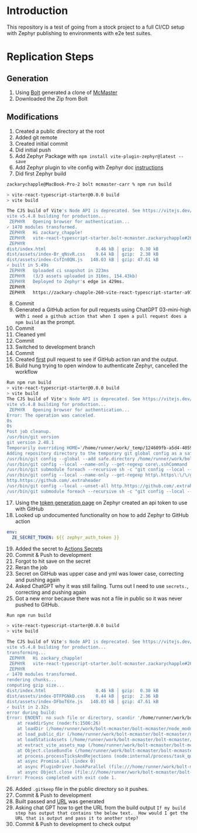 # Introduction
This repository is a test of going from a stock project to a full CI/CD setup with Zephyr publishing to environments with e2e test suites.

# Replication Steps
## Generation
1. Using [Bolt](https://bolt.new/) generated a clone of [McMaster](https://www.mcmaster.com/)
2. Downloaded the Zip from Bolt

## Modifications
1. Created a public directory at the root
2. Added git remote
3. Created initial commit
4. Did initial push 
5. Add Zephyr Package with `npm install vite-plugin-zephyr@latest --save`
6. Add Zephyr plugin to vite config with Zephyr doc [instructions](https://docs.zephyr-cloud.io/recipes/react-vite) 
7. Did first Zephyr build
```bash
zackarychapple@MacBook-Pro-2 bolt mcmaster-carr % npm run build

> vite-react-typescript-starter@0.0.0 build
> vite build

The CJS build of Vite's Node API is deprecated. See https://vitejs.dev/guide/troubleshooting.html#vite-cjs-node-api-deprecated for more details.
vite v5.4.8 building for production...
 ZEPHYR   Opening browser for authentication...
✓ 1470 modules transformed.
 ZEPHYR   Hi zackary_chapple!
 ZEPHYR   vite-react-typescript-starter.bolt-mcmaster.zackarychapple#260
 ZEPHYR   
dist/index.html                   0.46 kB │ gzip:  0.30 kB
dist/assets/index-Br_qNsvR.css    9.64 kB │ gzip:  2.38 kB
dist/assets/index-CsfIn8QN.js   148.03 kB │ gzip: 47.61 kB
✓ built in 5.49s
 ZEPHYR   Uploaded ci snapshot in 223ms
 ZEPHYR   (3/3 assets uploaded in 316ms, 154.43kb)
 ZEPHYR   Deployed to Zephyr's edge in 429ms.
 ZEPHYR   
 ZEPHYR   https://zackary-chapple-260-vite-react-typescript-starter-a974ca86e-ze.zephyrcloud.app
```
8. Commit
9. Generated a GitHub action for pull requests using ChatGPT 03-mini-high with `i need a github action that when I open a pull request does a npm build` as the prompt.
10. Commit 
11. Cleaned yml
12. Commit
13. Switched to development branch
14. Commit
15. Created [first](https://github.com/zackarychapple/bolt-mcmaster/pull/1) pull request to see if GitHub action ran and the output.
16. Build hung trying to open window to authenticate Zephyr, cancelled the workflow
```bash
Run npm run build
> vite-react-typescript-starter@0.0.0 build
> vite build
The CJS build of Vite's Node API is deprecated. See https://vitejs.dev/guide/troubleshooting.html#vite-cjs-node-api-deprecated for more details.
vite v5.4.8 building for production...
 ZEPHYR   Opening browser for authentication...
Error: The operation was canceled.
0s
0s
Post job cleanup.
/usr/bin/git version
git version 2.48.1
Temporarily overriding HOME='/home/runner/work/_temp/124609fb-a5d4-4059-8179-1d6856436952' before making global git config changes
Adding repository directory to the temporary git global config as a safe directory
/usr/bin/git config --global --add safe.directory /home/runner/work/bolt-mcmaster/bolt-mcmaster
/usr/bin/git config --local --name-only --get-regexp core\.sshCommand
/usr/bin/git submodule foreach --recursive sh -c "git config --local --name-only --get-regexp 'core\.sshCommand' && git config --local --unset-all 'core.sshCommand' || :"
/usr/bin/git config --local --name-only --get-regexp http\.https\:\/\/github\.com\/\.extraheader
http.https://github.com/.extraheader
/usr/bin/git config --local --unset-all http.https://github.com/.extraheader
/usr/bin/git submodule foreach --recursive sh -c "git config --local --name-only --get-regexp 'http\.https\:\/\/github\.com\/\.extraheader' && git config --local --unset-all 'http.https://github.com/.extraheader' || :"
 ```
17. Using the [token generation page](https://app.zephyr-cloud.io/profile/settings/user-tokens/generate) on Zephyr created an api token to use with GitHub
18. Looked up undocumented functionality on how to add Zephyr to GitHub action
```yml
env:
  ZE_SECRET_TOKEN: ${{ zephyr_auth_token }}
```
19. Added the secret to [Actions Secrets ](https://github.com/zackarychapple/bolt-mcmaster/settings/secrets/actions/new)
20. Commit & Push to development
21. Forgot to hit save on the secret
22. Reran the job
23. Secret on GitHub was upper case and yml was lower case, correcting and pushing again
24. Asked ChatGPT why it was still failing. Turns out I need to use `secrets.`, correcting and pushing again
25. Got a new error because there was not a file in public so it was never pushed to GitHub.
```bash
Run npm run build

> vite-react-typescript-starter@0.0.0 build
> vite build

The CJS build of Vite's Node API is deprecated. See https://vitejs.dev/guide/troubleshooting.html#vite-cjs-node-api-deprecated for more details.
vite v5.4.8 building for production...
transforming...
 ZEPHYR   Hi zackary_chapple!
 ZEPHYR   vite-react-typescript-starter.bolt-mcmaster.zackarychapple#261
 ZEPHYR   
✓ 1470 modules transformed.
rendering chunks...
computing gzip size...
dist/index.html                   0.46 kB │ gzip:  0.30 kB
dist/assets/index-DTFPGNkD.css    8.44 kB │ gzip:  2.36 kB
dist/assets/index-DFboT6Ye.js   148.03 kB │ gzip: 47.61 kB
✓ built in 2.32s
error during build:
Error: ENOENT: no such file or directory, scandir '/home/runner/work/bolt-mcmaster/bolt-mcmaster/public'
    at readdirSync (node:fs:1506:26)
    at loadDir (/home/runner/work/bolt-mcmaster/bolt-mcmaster/node_modules/vite-plugin-zephyr/dist/lib/internal/extract/load_public_dir.js:12:54)
    at load_public_dir (/home/runner/work/bolt-mcmaster/bolt-mcmaster/node_modules/vite-plugin-zephyr/dist/lib/internal/extract/load_public_dir.js:34:11)
    at loadStaticAssets (/home/runner/work/bolt-mcmaster/bolt-mcmaster/node_modules/vite-plugin-zephyr/dist/lib/internal/extract/load_static_assets.js:9:76)
    at extract_vite_assets_map (/home/runner/work/bolt-mcmaster/bolt-mcmaster/node_modules/vite-plugin-zephyr/dist/lib/internal/extract/extract_vite_assets_map.js:8:68)
    at Object.closeBundle (/home/runner/work/bolt-mcmaster/bolt-mcmaster/node_modules/vite-plugin-zephyr/dist/lib/vite-plugin-zephyr.js:55:91)
    at process.processTicksAndRejections (node:internal/process/task_queues:95:5)
    at async Promise.all (index 0)
    at async PluginDriver.hookParallel (file:///home/runner/work/bolt-mcmaster/bolt-mcmaster/node_modules/rollup/dist/es/shared/node-entry.js:20658:9)
    at async Object.close (file:///home/runner/work/bolt-mcmaster/bolt-mcmaster/node_modules/rollup/dist/es/shared/node-entry.js:21627:13)
Error: Process completed with exit code 1.
```
26. Added `.gitkeep` file in the public directory so it pushes. 
27. Commit & Push to development
28. Built passed and [URL](https://zackary-chapple-262-vite-react-typescript-starter-8ab89d15b-ze.zephyrcloud.app) was generated
29. Asking chat GPT how to get the URL from the build output `If my build step has output that contains the below text.  How would I get the URL that is output and pass it to another step? `
30. Commit & Push to development to check output
